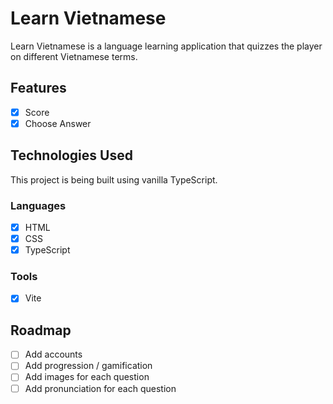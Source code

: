 # Learn Vietnamese
Learn Vietnamese is a language learning application that quizzes the player on different Vietnamese terms.

## Features
- [x] Score
- [x] Choose Answer

## Technologies Used
This project is being built using vanilla TypeScript.

### Languages
- [x] HTML
- [x] CSS
- [x] TypeScript

### Tools
- [x] Vite

## Roadmap
- [ ] Add accounts
- [ ] Add progression / gamification
- [ ] Add images for each question
- [ ] Add pronunciation for each question
